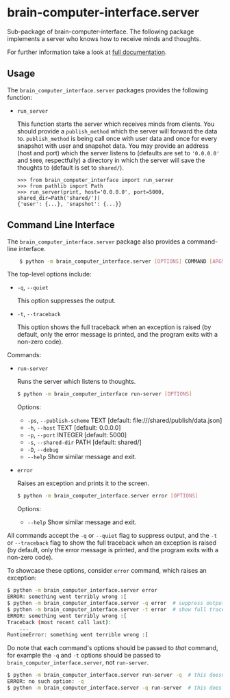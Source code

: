 # brain-computer-interface.server

Sub-package of brain-computer-interface.
The following package implements a server who knows how to receive minds and thoughts.

For further information take a look at [full documentation](https://the-unbearable-ease-of-programming.readthedocs.io/en/latest/server.html).

## Usage

The `brain_computer_interface.server` packages provides the following function:

- `run_server`

    This function starts the server which receives minds from clients.
    You should provide a ``publish_method`` which the server will forward the data to.
    ``publish_method`` is being call once with user data and once for every snapshot with user and snapshot data.
    You may provide an address (host and port) which the server listens to (defaults are set to ``'0.0.0.0'`` and ``5000``, respectfully) a directory in which the server will save the thoughts to (default is set to ``shared/``). 

    ```pycon
    >>> from brain_computer_interface import run_server
    >>> from pathlib import Path
    >>> run_server(print, host='0.0.0.0', port=5000, shared_dir=Path('shared/'))
    {'user': {...}, 'snapshot': {...}}
    ```

## Command Line Interface

The `brain_computer_interface.server` package also provides a command-line interface.
```sh
    $ python -m brain_computer_interface.server [OPTIONS] COMMAND [ARGS]
```

The top-level options include:

- ``-q``, ``--quiet``

    This option suppresses the output.

- ``-t``, ``--traceback``

    This option shows the full traceback when an exception is raised (by
    default, only the error message is printed, and the program exits with a
    non-zero code).

Commands:

- ``run-server``

    Runs the server which listens to thoughts.

    ```sh
    $ python -m brain_computer_interface run-server [OPTIONS]
    ```
    Options:
    - ``-ps``, ``--publish-scheme`` TEXT [default: file:///shared/publish/data.json]
    - ``-h``, ``--host`` TEXT            [default: 0.0.0.0]
    - ``-p``, ``--port`` INTEGER         [default: 5000]
    - ``-s``, ``--shared-dir`` PATH      [default: shared/]
    - ``-D``, ``--debug``
    - ``--help``                         Show similar message and exit.

- `error`

    Raises an exception and prints it to the screen.

    ```sh
    $ python -m brain_computer_interface.server error [OPTIONS]
    ```

    Options:
    - ``--help``                  Show similar message and exit.

All commands accept the `-q` or `--quiet` flag to suppress output, and the `-t`
or `--traceback` flag to show the full traceback when an exception is raised
(by default, only the error message is printed, and the program exits with a
non-zero code).

To showcase these options, consider `error` command, which raises an exception:

```sh
$ python -m brain_computer_interface.server error
ERROR: something went terribly wrong :[
$ python -m brain_computer_interface.server -q error  # suppress output
$ python -m brain_computer_interface.server -t error  # show full traceback
ERROR: something went terribly wrong :[
Traceback (most recent call last):
    ...
RuntimeError: something went terrible wrong :[
```

Do note that each command's options should be passed to *that* command, for example the `-q` and `-t` options should be passed to `brain_computer_interface.server`, not `run-server`.

```sh
$ python -m brain_computer_interface.server run-server -q  # this doesn't work
ERROR: no such option: -q
$ python -m brain_computer_interface.server -q run-server  # this does work
```
